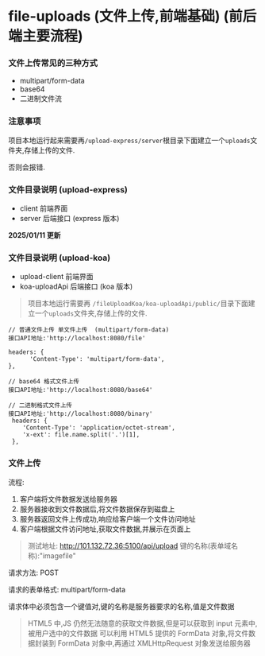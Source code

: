 # file-uploads (文件上传,前端基础) (前后端主要流程)

### 文件上传常见的三种方式

- multipart/form-data
- base64
- 二进制文件流

### 注意事项

项目本地运行起来需要再`/upload-express/server`根目录下面建立一个`uploads`文件夹,存储上传的文件.

否则会报错.

### 文件目录说明 (upload-express)

- client 前端界面
- server 后端接口 (express 版本)

**2025/01/11 更新**

### 文件目录说明 (upload-koa)

- upload-client 前端界面
- koa-uploadApi 后端接口 (koa 版本)

> 项目本地运行需要再 `/fileUploadKoa/koa-uploadApi/public/`目录下面建立一个`uploads`文件夹,存储上传的文件.

```
// 普通文件上传 单文件上传  (multipart/form-data)
接口API地址:'http://localhost:8080/file'

headers: {
      'Content-Type': 'multipart/form-data',
},
```

```
// base64 格式文件上传
接口API地址:'http://localhost:8080/base64'

```

```
// 二进制格式文件上传
接口API地址:'http://localhost:8080/binary'
 headers: {
    'Content-Type': 'application/octet-stream',
    'x-ext': file.name.split('.')[1],
 },
```

### 文件上传

流程:

1. 客户端将文件数据发送给服务器
2. 服务器接收到文件数据后,将文件数据保存到磁盘上
3. 服务器返回文件上传成功,响应给客户端一个文件访问地址
4. 客户端根据文件访问地址,获取文件数据,并展示在页面上

> 测试地址: http://101.132.72.36:5100/api/upload
> 键的名称(表单域名称):"imagefile"

请求方法: POST

请求的表单格式: multipart/form-data

请求体中必须包含一个键值对,键的名称是服务器要求的名称,值是文件数据

> HTML5 中,JS 仍然无法随意的获取文件数据,但是可以获取到 input 元素中,被用户选中的文件数据
> 可以利用 HTML5 提供的 FormData 对象,将文件数据封装到 FormData 对象中,再通过 XMLHttpRequest 对象发送给服务器
